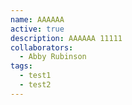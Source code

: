 ```yaml
---
name: AAAAAA
active: true
description: AAAAAA 11111
collaborators:
  - Abby Rubinson
tags:
  - test1
  - test2
---
```

